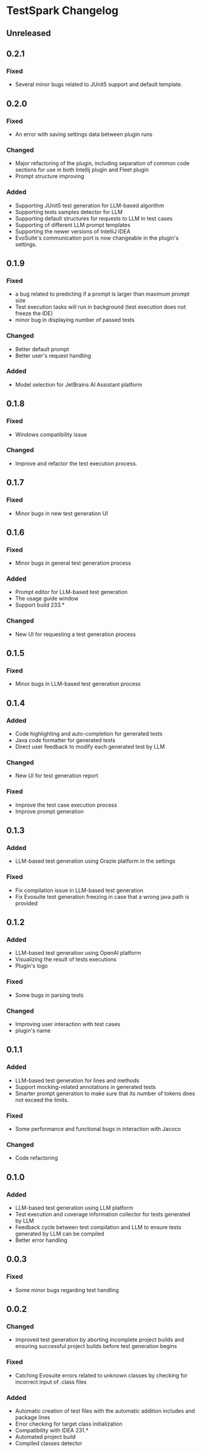 <!-- Keep a Changelog guide -> https://keepachangelog.com -->

# TestSpark Changelog

## Unreleased

## 0.2.1

### Fixed
- Several minor bugs related to JUnit5 support and default template.

## 0.2.0

### Fixed
- An error with saving settings data between plugin runs

### Changed
- Major refactoring of the plugin, including separation of common code sections for use in both Intellij plugin and Fleet plugin
- Prompt structure improving

### Added
- Supporting JUnit5 test generation for LLM-based algorithm
- Supporting tests samples detector for LLM
- Supporting default structures for requests to LLM in test cases
- Supporting of different LLM prompt templates
- Supporting the newer versions of IntelliJ IDEA
- EvoSuite's communication port is now changeable in the plugin's settings.

## 0.1.9

### Fixed
- a bug related to predicting if a prompt is larger than maximum prompt size
- Test execution tasks will run in background (test execution does not freeze the IDE)
- minor bug in displaying number of passed tests

### Changed
- Better default prompt
- Better user's request handling

### Added
- Model selection for JetBrains AI Assistant platform

## 0.1.8

### Fixed
- Windows compatibility issue

### Changed
- Improve and refactor the test execution process.

## 0.1.7

### Fixed
- Minor bugs in new test generation UI

## 0.1.6

### Fixed
- Minor bugs in general test generation process

### Added
- Prompt editor for LLM-based test generation
- The usage guide window
- Support build 233.*

### Changed
- New UI for requesting a test generation process

## 0.1.5

### Fixed
- Minor bugs in LLM-based test generation process

## 0.1.4

### Added
- Code highlighting and auto-completion for generated tests
- Java code formatter for generated tests
- Direct user feedback to modify each generated test by LLM

### Changed
- New UI for test generation report

### Fixed
- Improve the test case execution process
- Improve prompt generation

## 0.1.3

### Added
- LLM-based test generation using Grazie platform in the settings

### Fixed
- Fix compilation issue in LLM-based test generation
- Fix Evosuite test generation freezing in case that a wrong java path is provided

## 0.1.2

### Added
- LLM-based test generation using OpenAI platform
- Visualizing the result of tests executions
- Plugin's logo

### Fixed
- Some bugs in parsing tests

### Changed
- Improving user interaction with test cases
- plugin's name

## 0.1.1

### Added
- LLM-based test generation for lines and methods
- Support mocking-related annotations in generated tests
- Smarter prompt generation to make sure that its number of tokens does not exceed the limits.

### Fixed
- Some performance and functional bugs in interaction with Jacoco

### Changed
- Code refactoring

## 0.1.0

### Added
- LLM-based test generation using LLM platform
- Test execution and coverage information collector for tests generated by LLM
- Feedback cycle between test compilation and LLM to ensure tests generated by LLM can be compiled
- Better error handling

## 0.0.3

### Fixed
- Some minor bugs regarding test handling

## 0.0.2

### Changed
- Improved test generation by aborting incomplete project builds and ensuring successful project builds before test generation begins

### Fixed
- Catching Evosuite errors related to unknown classes by checking for incorrect input of .class files

### Added
- Automatic creation of test files with the automatic addition includes and package lines
- Error checking for target class initialization
- Compatibility with IDEA 231.*
- Automated project build
- Compiled classes detector
